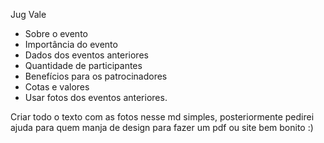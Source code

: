 Jug Vale

- Sobre o evento
- Importância do evento
- Dados dos eventos anteriores
- Quantidade de participantes
- Benefícios para os patrocinadores
- Cotas e valores
- Usar fotos dos eventos anteriores.

Criar todo o texto com as fotos nesse md simples, posteriormente pedirei ajuda para quem manja de design para fazer um pdf ou site bem bonito :)